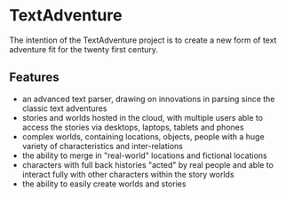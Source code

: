 TextAdventure
=============

The intention of the TextAdventure project is to create a new form of text adventure fit for the twenty first century.

## Features

- an advanced text parser, drawing on innovations in parsing since the classic text adventures
- stories and worlds hosted in the cloud, with multiple users able to access the stories via desktops, laptops, tablets and phones
- complex worlds, containing locations, objects, people with a huge variety of characteristics and inter-relations
- the ability to merge in "real-world" locations and fictional locations
- characters with full back histories "acted" by real people and able to interact fully with other characters within the story worlds
- the ability to easily create worlds and stories
